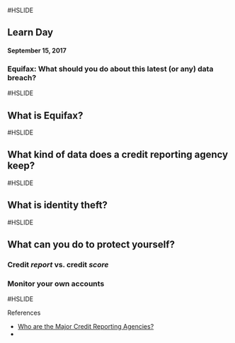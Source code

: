 #HSLIDE

## Learn Day
#### September 15, 2017

### Equifax: What should you do about this latest (or any) data breach?

#HSLIDE 

## What is Equifax?

#HSLIDE

## What kind of data does a credit reporting agency keep?

#HSLIDE 

## What is identity theft?

#HSLIDE 

## What can you do to protect yourself?
### Credit *report* vs. credit *score*
### Monitor your own accounts

#HSLIDE 

References
- [Who are the Major Credit Reporting Agencies?](https://www.credit.com/credit-reports/credit-reporting-agencies)
- 
